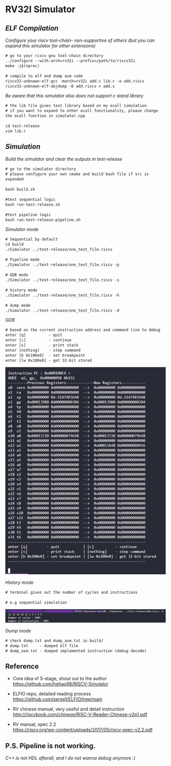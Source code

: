 # RV32I Simulator 

## *ELF Compilation* 
  
*Configure your riscv tool-chain- non-supportive of others (but you can expand this simulator for other extensions)*

```
# go to your riscv gnu tool-chain directory
../configure --with-arch=rv32i --prefix=/path/to/riscv32i
make -j$(nproc)

# compile to elf and dump asm code
riscv32-unknown-elf-gcc -march=rv32i add.c lib.c -o add.riscv
riscv32-unknown-elf-objdump -D add.riscv > add.s

```   
*Be aware that this simulator also does not support c stand library*
```
# the lib file gives test library based on my ecall simulation
# if you want to expand to other ecall functionality, please change the ecall function in simulator.cpp

cd test-release
vim lib.c
```


## *Simulation*
*Build the simulator and clear the outputs in test-release*
```
# go to the simulator directory
# please configure your own cmake and build bash file if src is expanded

bash build.sh

#test sequential logic
bash run-test-release.sh

#test pipeline logic
bash run-test-release-pipeline.sh

```

*Simulator mode*  
```
# Sequential by default
cd build
./Simulator ../test-release/one_test_file.riscv

# Pipeline mode 
./Simulator ../test-release/one_test_file.riscv -p

# GDB mode 
./Simulator ../test-release/one_test_file.riscv -s

# history mode
./Simulator ../test-release/one_test_file.riscv -h

# dump mode
./Simulator ../test-release/one_test_file.riscv -d
```

*GDB*
```
# based on the current instruction address and command line to debug
enter [q]          - quit
enter [c]          - continue
enter [s]          - print stack
enter [nothing]    - step command
enter [b 0x100e0]  - set breakpoint 
enter [lw 0x100e0] - get 32-bit stored
```


![alt text](doc/image.png)


*History mode*
```
# terminal gives out the number of cycles and instructions

# e.g sequential simulation

```
![alt text](doc/image-1.png)


*Dump mode*
```
# check dump.txt and dump_asm.txt in build/
# dump.txt     - dumped elf file
# dump_asm.txt - dumped implemented instruction (debug decode)
```

## Reference
- Core idea of 5-stage, shout out to the author  
<https://github.com/hehao98/RISCV-Simulator>

- ELFIO repo, detailed reading process  
<https://github.com/serge1/ELFIO/tree/main>

- RV chinese manual, very useful and detail instruction  
<http://riscvbook.com/chinese/RISC-V-Reader-Chinese-v2p1.pdf>

- RV manual, spec 2.2  
<https://riscv.org/wp-content/uploads/2017/05/riscv-spec-v2.2.pdf>

## P.S. Pipeline is not working. 
*C++ is not HDL afterall, and I do not wanna debug anymore :)*